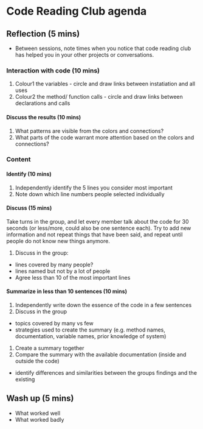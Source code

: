 # Code Reading Club agenda

## Reflection (5 mins)
- Between sessions, note times when you notice that code reading club has helped you in your other projects or conversations.

### Interaction with code (10 mins)
1. Colour1 the variables - circle and draw links between instatiation and all uses
1. Colour2 the method/ function calls - circle and draw links between declarations and calls

#### Discuss the results (10 mins)
1. What patterns are visible from the colors and connections?
1. What parts of the code warrant more attention based on the colors and connections?

### Content

#### Identify (10 mins)
1. Independently identify the 5 lines you consider most important
1. Note down which line numbers people selected individually

#### Discuss (15 mins)
Take turns in the group, and let every member talk about the code for 30 seconds (or less/more, could also be one sentence each). Try to add new information and not repeat things that have been said, and repeat until people do not know new things anymore.
1. Discuss in the group:
- lines covered by many people?
- lines named but not by a lot of people
- Agree less than 10 of the most important lines

#### Summarize in less than 10 sentences (10 mins)
1. Independently write down the essence of the code in a few sentences
1. Discuss in the group
- topics covered by many vs few
- strategies used to create the summary (e.g. method names, documentation, variable names, prior knowledge of system)
1. Create a summary together
1. Compare the summary with the available documentation (inside and outside the code)
- identify differences and similarities between the groups findings and the existing

## Wash up (5 mins)
- What worked well
- What worked badly
